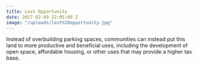 ```yaml
---
title: Lost Opportunity
date: 2017-02-09 22:05:00 Z
image: "/uploads/lost%20opportunity.jpg"
---
```


Instead of overbuilding parking spaces, communities can instead put this land to more productive and beneficial uses, including the development of open space, affordable housing, or other uses that may provide a higher tax base.
